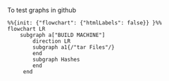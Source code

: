 To test graphs in github


```mermaid
%%{init: {"flowchart": {"htmlLabels": false}} }%%
flowchart LR
    subgraph a["BUILD MACHINE"]
        direction LR
        subgraph a1{/"tar Files"/}
        end
        subgraph Hashes
        end
     end
```

<!--
     subgraph b[Hash Signing Server]
        direction LR
            subgraph b1[Generate Hashes]
                direction TB
                 b11[Process Tar Files] -- > b12[/Hashes Files/]
            end
            subgraph Crontab
                direction TB 
                RunJob -- > b2[Create Signatures]
                b2 -- > b3[/Signature Files/]
            end 
            b1 -- > Crontab
            
     end               

     a -- > b
-->
